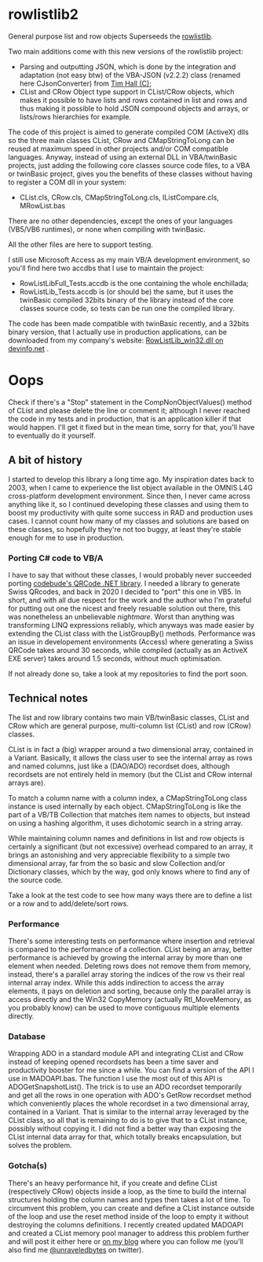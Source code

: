 # rowlistlib2

General purpose list and row objects
Superseeds the [rowlistlib](https://github.com/francescofoti/rowlistlib).

Two main additions come with this new versions of the rowlistlib project:
 - Parsing and outputting JSON, which is done by the integration and adaptation (not easy btw) of the VBA-JSON (v2.2.2) class (renamed here CJsonConverter) from [Tim Hall (C)](https://github.com/VBA-tools/VBA-JSON);
 - CList and CRow Object type support in CList/CRow objects, which makes it possible to have lists and rows contained in list and rows and thus making it possible to hold JSON compound objects and arrays, or lists/rows hierarchies for example.

The code of this project is aimed to generate compiled COM (ActiveX) dlls so the three main classes CList, CRow and CMapStringToLong can be reused at maximum speed in other projects and/or COM compatible languages.
Anyway, instead of using an external DLL in VBA/twinBasic projects, just adding the following core classes source code files, to a VBA or twinBasic project, gives you the benefits of these classes without having to register a COM dll in your system:
 - CList.cls, CRow.cls, CMapStringToLong.cls, IListCompare.cls, MRowList.bas

There are no other dependencies, except the ones of your languages (VB5/VB6 runtimes), or none when compiling with twinBasic.

All the other files are here to support testing.

I still use Microsoft Access as my main VB/A development environment, so you'll find here two accdbs that I use to maintain the project:
- RowListLibFull_Tests.accdb is the one containing the whole enchillada;
- RowListLib_Tests.accdb is (or should be) the same, but it uses the twinBasic compiled 32bits binary of the library instead of the core classes source code, so tests can be run one the compiled library.

The code has been made compatible with twinBasic recently, and a 32bits binary version, that I actually use in production applications, can be downloaded from my company's website: [RowListLib_win32.dll on devinfo.net](https://devinfo.net/downloads/RowListLib_win32.dll) .

# Oops

Check if there's a "Stop" statement in the CompNonObjectValues() method of CList and please delete the line or comment it; although I never reached the code in my tests and in production, that is an application killer if that would happen. I'll get it fixed but in the mean time, sorry for that, you'll have to eventually do it yourself.

## A bit of history

I started to develop this library a long time ago. My inspiration dates back to 2003, when I came to experience the list object available in the OMNIS L4G cross-platform development environment. Since then, I never came across anything like it, so I continued developing these classes and using them to boost my productivity with quite some success in RAD and production uses cases. I cannot count how many of my classes and solutions are based on these classes, so hopefully they're not too buggy, at least they're stable enough for me to use in production.

### Porting C# code to VB/A

I have to say that without these classes, I would probably never succeeded porting [codebude's QRCode .NET library](https://github.com/codebude/QRCoder).
I needed a library to generate Swiss QRcodes, and back in 2020 I decided to "port" this one in VB5.
In short, and with all due respect for the work and the author who I'm grateful for putting out one the nicest and freely resuable solution out there, this was nonetheless an unbelievable *nightmare*. Worst than anything was transforming LINQ expressions reliably, which anyways was made easier by extending the CList class with the ListGroupBy() methods. Performance was an issue in developement environments (Access) where generating a Swiss QRCode takes around 30 seconds, while compiled (actually as an ActiveX EXE server) takes around 1.5 seconds, without much optimisation.

If not already done so, take a look at my repositories to find the port soon.

## Technical notes

The list and row library contains two main VB/twinBasic classes, CList and CRow which are general purpose, multi-column list (CList) and row (CRow) classes.

CList is in fact a (big) wrapper around a two dimensional array, contained in a Variant.
Basically, it allows the class user to see the internal array as rows and named columns, just like a (DAO/ADO) recordset does, although recordsets are not entirely held in memory (but the CList and CRow internal arrays are).

To match a column name with a column index, a CMapStringToLong class instance is used internally by each object.
CMapStringToLong is like the part of a VB/TB Collection that matches item names to objects, but instead on using a hashing algorithm, it uses dichotomic search in a string array.

While maintaining column names and definitions in list and row objects is certainly a significant (but not excessive) overhead compared to an array, it brings an astonishing and very appreciable flexibility to a simple two dimensional array, far from the so basic and slow Collection and/or Dictionary classes, which by the way, god only knows where to find any of the source code.

Take a look at the test code to see how many ways there are to define a list or a row and to add/delete/sort rows.

### Performance

There's some interesting tests on performance where insertion and retrieval is compared to the performance of a collection.
CList being an array, better performance is achieved by growing the internal array by more than one element when needed.
Deleting rows does not remove them from memory, instead, there's a parallel array storing the indices of the row vs their real internal array index. While this adds indirection to access the array elements, it pays on deletion and sorting, because only the parallel array is access directly and the Win32 CopyMemory (actually Rtl_MoveMemory, as you probably know) can be used to move contiguous multiple elements directly.

### Database

Wrapping ADO in a standard module API and integrating CList and CRow instead of keeping opened recordsets has been a time saver and productivity booster for me since a while. You can find a version of the API I use in MADOAPI.bas.
The function I use the most out of this API is ADOGetSnapshotList().
The trick is to use an ADO recordset temporarily and get all the rows in one operation with ADO's GetRow recordset method which conveniently places the whole recordset in a two dimensional array, contained in a Variant. That is similar to the internal array leveraged by the CList class, so all that is remaining to do is to give that to a CList instance, possibly without copying it. I did not find a better way than exposing the CList internal data array for that, which totally breaks encapsulation, but solves the problem.

### Gotcha(s)

There's an heavy performance hit, if you create and define CList (respectively CRow) objects inside a loop, as the time to build the internal structures holding the column names and types then takes a lot of time.
To circumvent this problem, you can create and define a CList instance outside of the loop and use the reset method inside of the loop to empty it without destroying the columns definitions.
I recently created updated MADOAPI and created a CList memory pool manager to address this problem further and will post it either here or [on my blog](https://francescofoti.com) where you can follow me (you'll also find me [@unraveledbytes](https://twitter.com/unraveledbytes) on twitter).


